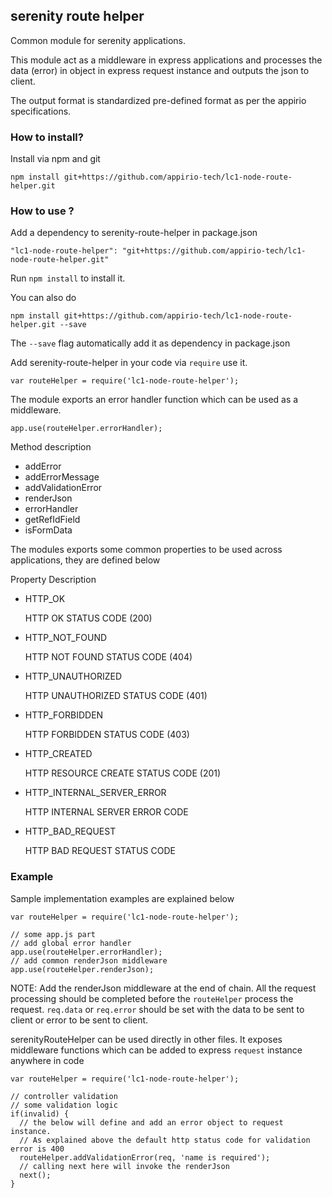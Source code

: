 serenity route helper
---

Common module for serenity applications.

This module act as a middleware in express applications and processes the data (error) in object in express request instance and outputs the json to client.

The output format is standardized pre-defined format as per the appirio specifications.

### How to install?

Install via npm and git

```
npm install git+https://github.com/appirio-tech/lc1-node-route-helper.git
```

### How to use ?

Add a dependency to serenity-route-helper in package.json

```
"lc1-node-route-helper": "git+https://github.com/appirio-tech/lc1-node-route-helper.git"
```

Run ```npm install``` to install it.

You can also do

```
npm install git+https://github.com/appirio-tech/lc1-node-route-helper.git --save
```

The ```--save``` flag automatically add it as dependency in package.json

Add serenity-route-helper in your code via ```require``` use it.


```
var routeHelper = require('lc1-node-route-helper');
```

The module exports an error handler function which can be used as a middleware.

```
app.use(routeHelper.errorHandler);
```

Method description

- addError
- addErrorMessage
- addValidationError
- renderJson
- errorHandler
- getRefIdField
- isFormData

The modules exports some common properties to be used across applications, they are defined below

Property Description

- HTTP_OK

  HTTP OK STATUS CODE (200)
- HTTP_NOT_FOUND

  HTTP NOT FOUND STATUS CODE (404)
- HTTP_UNAUTHORIZED

  HTTP UNAUTHORIZED STATUS CODE (401)
- HTTP_FORBIDDEN

  HTTP FORBIDDEN STATUS CODE (403)
- HTTP_CREATED

  HTTP RESOURCE CREATE STATUS CODE (201)
- HTTP_INTERNAL_SERVER_ERROR

  HTTP INTERNAL SERVER ERROR CODE
- HTTP_BAD_REQUEST

  HTTP BAD REQUEST STATUS CODE

### Example

Sample implementation examples are explained below

```
var routeHelper = require('lc1-node-route-helper');

// some app.js part
// add global error handler
app.use(routeHelper.errorHandler);
// add common renderJson middleware
app.use(routeHelper.renderJson);
```

NOTE: Add the renderJson middleware at the end of chain. All the request processing should be completed before the ```routeHelper``` process the request.
```req.data``` or ```req.error``` should be set with the data to be sent to client or error to be sent to client.

serenityRouteHelper can be used directly in other files. It exposes middleware functions which can be added to express ```request``` instance anywhere in code

```
var routeHelper = require('lc1-node-route-helper');

// controller validation
// some validation logic
if(invalid) {
  // the below will define and add an error object to request instance.
  // As explained above the default http status code for validation error is 400
  routeHelper.addValidationError(req, 'name is required');
  // calling next here will invoke the renderJson
  next();
}
```

